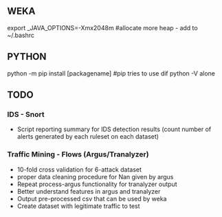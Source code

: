 


WEKA
----
export _JAVA_OPTIONS=-Xmx2048m #allocate more heap - add to ~/.bashrc




PYTHON
-----
python -m pip install [packagename] #pip tries to use dif python -V alone


TODO
----

### IDS - Snort

- Script reporting summary for IDS detection results (count number of
alerts generated by each ruleset on each dataset)

### Traffic Mining - Flows (Argus/Tranalyzer)

- 10-fold cross validation for 6-attack dataset
- proper data cleaning procedure for Nan given by argus
- Repeat process-argus functionality for tranalyzer output
- Better understand features in argus and tranalyzer
- Output pre-processed csv that can be used by weka
- Create dataset with legitimate traffic to test

